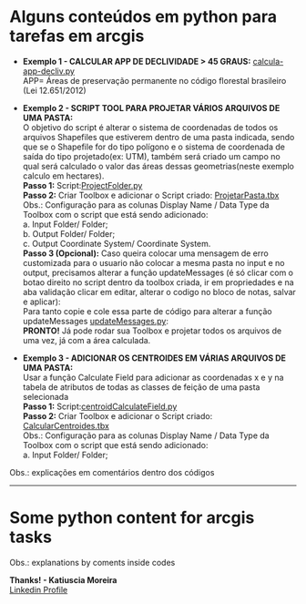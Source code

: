 # Alguns conteúdos em python para tarefas em arcgis

* <b>Exemplo 1 - CALCULAR APP DE DECLIVIDADE > 45 GRAUS:</b> [calcula-app-decliv.py](https://github.com/katiusciamoreira/pythonArcgis/blob/master/datas/calcula-app-decliv.py)<br>
APP= Áreas de preservação permanente no código florestal brasileiro (Lei 12.651/2012)<br>

* <b>Exemplo 2 - SCRIPT TOOL PARA PROJETAR VÁRIOS ARQUIVOS DE UMA PASTA:</b> <br>
O objetivo do script é alterar o sistema de coordenadas de todos os arquivos Shapefiles que estiverem dentro de uma pasta indicada, sendo que se o Shapefile for do tipo polígono e o sistema de coordenada de saída do tipo projetado(ex: UTM), também será criado um campo no qual será calculado o valor das áreas dessas geometrias(neste exemplo calculo em hectares).<br>
<b>Passo 1:</b> Script:[ProjectFolder.py](https://github.com/katiusciamoreira/pythonArcgis/blob/master/datas/ProjectFolder.py)<br>
<b>Passo 2:</b> Criar Toolbox e adicionar o Script criado: [ProjetarPasta.tbx](https://github.com/katiusciamoreira/pythonArcgis/blob/master/datas/ProjetarPasta.tbx)<br>
Obs.: Configuração para as colunas Display Name / Data Type da Toolbox com o script que está sendo adicionado:<br>
a. Input Folder/ Folder;<br>
b. Output Folder/ Folder;<br>
c. Output Coordinate System/ Coordinate System.<br>
<b>Passo 3 (Opcional):</b> Caso queira colocar uma mensagem de erro customizada para o usuario não colocar a mesma pasta no input e no output, precisamos alterar a função updateMessages (é só clicar com o botao direito no script dentro da toolbox criada, ir em propriedades e na aba validação clicar em editar, alterar o codigo no bloco de notas, salvar e aplicar):
<br>Para tanto copie e cole essa parte de código para alterar a função updateMessages [updateMessages.py](https://github.com/katiusciamoreira/pythonArcgis/blob/master/datas/updateMessages.tbx):
<br><b>PRONTO!</b> Já pode rodar sua Toolbox e projetar todos os arquivos de uma vez, já com a área calculada.<br>
* <b>Exemplo 3 - ADICIONAR OS CENTROIDES EM VÁRIAS ARQUIVOS DE UMA PASTA:</b> <br>
Usar a função Calculate Field para adicionar as coordenadas x e y na tabela de atributos de todas as classes de feição de uma pasta selecionada<br>
<b>Passo 1:</b> Script:[centroidCalculateField.py](https://github.com/katiusciamoreira/pythonArcgis/blob/master/datas/ProjectFolder.py)<br>
<b>Passo 2:</b> Criar Toolbox e adicionar o Script criado: [CalcularCentroides.tbx](https://github.com/katiusciamoreira/pythonArcgis/blob/master/datas/CalcularCentroides.tbx)<br>
Obs.: Configuração para as colunas Display Name / Data Type da Toolbox com o script que está sendo adicionado:<br>
a. Input Folder/ Folder;<br>

Obs.: explicações em comentários dentro dos códigos
____________________________________________________________________________________________________________________________

# Some python content for arcgis tasks

Obs.: explanations by coments inside codes

**Thanks! - Katiuscia Moreira**
<br>
[Linkedin Profile](https://www.linkedin.com/in/katiuscia-moreira-0026833b/)
